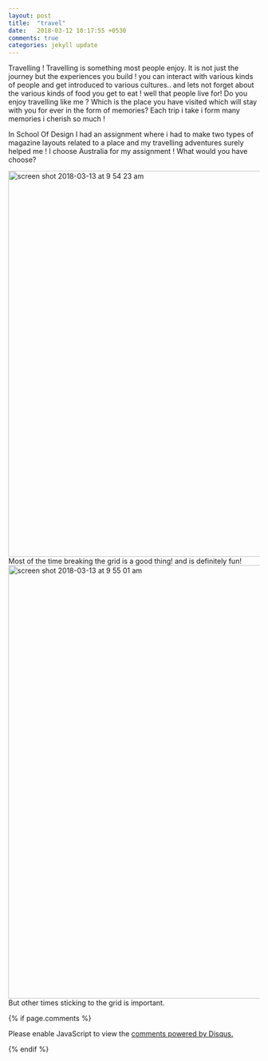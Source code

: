 ```yaml
---
layout: post
title:  "travel"
date:   2018-03-12 10:17:55 +0530
comments: true
categories: jekyll update
---
```

Travelling !
Travelling is something most people enjoy. It is not just the journey but the experiences you build !
you can interact with various kinds of people and get introduced to various cultures.. and lets not forget about the various kinds of food you get to eat ! well that people live for! Do you enjoy travelling like me ? Which is the place you have visited which will stay with you for ever in the form of memories? Each trip i take i form many memories i cherish so much !

In School Of Design I had an assignment where i had to make two types of magazine layouts related to a place and my travelling adventures surely helped me !
I choose Australia for my assignment ! What would you have choose?


<img width="774" alt="screen shot 2018-03-13 at 9 54 23 am" src="https://user-images.githubusercontent.com/36836477/37322608-a520693a-26a4-11e8-992a-18eabbdcb06e.png">
Most of the time breaking the grid is a good thing! and is definitely fun!


<img width="869" alt="screen shot 2018-03-13 at 9 55 01 am" src="https://user-images.githubusercontent.com/36836477/37322639-d072ffe4-26a4-11e8-8fb0-3675a47d34c2.png">
But other times sticking to the grid is important.  







{% if page.comments %}
<div id="disqus_thread"></div>
<script>

/**
*  RECOMMENDED CONFIGURATION VARIABLES: EDIT AND UNCOMMENT THE SECTION BELOW TO INSERT DYNAMIC VALUES FROM YOUR PLATFORM OR CMS.
*  LEARN WHY DEFINING THESE VARIABLES IS IMPORTANT: https://disqus.com/admin/universalcode/#configuration-variables*/
/*
var disqus_config = function () {
this.page.url = PAGE_URL;  // Replace PAGE_URL with your page's canonical URL variable
this.page.identifier = PAGE_IDENTIFIER; // Replace PAGE_IDENTIFIER with your page's unique identifier variable
};
*/
(function() { // DON'T EDIT BELOW THIS LINE
var d = document, s = d.createElement('script');
s.src = 'https://prajna1804-github-io.disqus.com/embed.js';
s.setAttribute('data-timestamp', +new Date());
(d.head || d.body).appendChild(s);
})();
</script>
<noscript>Please enable JavaScript to view the <a href="https://disqus.com/?ref_noscript">comments powered by Disqus.</a></noscript>

{% endif %}
